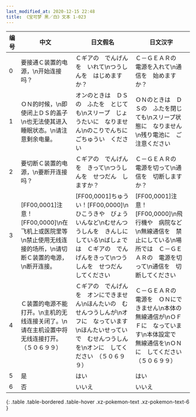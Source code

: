 ```yaml
---
last_modified_at: 2020-12-15 22:48
title: 《宝可梦 黑／白》文本 1-023
---
```

| 编号 | 中文 | 日文假名 | 日文汉字 |
| ---- | ---- | ---- | --- |
| 0 | 要接通Ｃ装置的电源，\n开始连接吗？ | Ｃギアの　でんげんを　いれて\nつうしんを　はじめますか？ | Ｃ－ＧＥＡＲの　電源を入れて\n通信を　始めますか？ |
| 1 | ＯＮ的时候，\n即使闭上ＤＳ的盖子\n也无法使其进入睡眠状态。\n请注意剩余电量。 | オンのときは　ＤＳの　ふたを　とじても\nスリープ　じょうたいに　なりません\nのこりでんちに　ごちゅうい　ください | ＯＮのときは　ＤＳの　ふたを閉じても\nスリープ状態に　なりません\n残り電池に　ご注意ください |
| 2 | 要切断Ｃ装置的电源，\n要断开连接吗？ | Ｃギアの　でんげんを　きって\nつうしんを　せつだん　しますか？ | Ｃ－ＧＥＡＲの　電源を切って\n通信を　切断しますか？ |
| 3 | [FF00,0001]注意！[FF00,0000]\n在飞机上或医院里等\n禁止使用无线连接的场所，\n请切断Ｃ装置的电源，\n断开连接。 | [FF00,0001]ちゅうい！[FF00,0000]\nひこうきや　びょういんなど\nむせんつうしんを　きんしに　している\nばしょでは　Ｃギアの　でんげんをきって\nつうしんを　せつだん　してください | [FF00,0001]注意！[FF00,0000]\n飛行機や　病院など\n無線通信を　禁止にしている\n場所では　Ｃ－ＧＥＡＲの　電源を切って\n通信を　切断してください |
| 4 | Ｃ装置的电源不能打开。\n主机的无线连接关闭了。\n请在主机设置中将无线连接打开。（５０６９９） | Ｃギアの　でんげんを　オンにできません\nほんたいの　むせんつうしんが\nオフに　なっています\nほんたいせっていで　むせんつうしんを\nオンに　してください　（５０６９９） | Ｃ－ＧＥＡＲの　電源を　ＯＮにできません\n本体の　無線通信が\nＯＦＦに　なっています\n本体設定で　無線通信を\nＯＮに　してください　（５０６９９） |
| 5 | 是 | はい | はい |
| 6 | 否 | いいえ | いいえ |
{: .table .table-bordered .table-hover .xz-pokemon-text .xz-pokemon-text-6 }